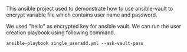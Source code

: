This ansible project used to demonstrate how to use ansible-vault to encrypt variable file which contains  user name and password.

We used  "hello" as encrypted key for  ansible vault.
We can run the  user creation playbook using following command.
	
       
	ansible-playbook single_useradd.yml --ask-vault-pass
